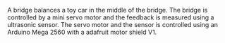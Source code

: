 A bridge balances a toy car in the middle of the bridge. The bridge is controlled by a mini servo motor and the feedback is measured using a ultrasonic sensor. The servo motor and the sensor is controlled using an Arduino Mega 2560 with a adafruit motor shield V1.
